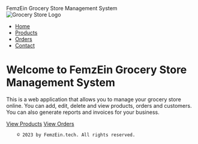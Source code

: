 <html lang="en">
<head>
    <meta charset="UTF-8">
    <meta name="viewport" content="width=device-width, initial-scale=1.0">
    FemzEin Grocery Store Management System
  
</head>
<body>
    <nav>
        <div class="logo">
            <img src="logo.png" alt="Grocery Store Logo">
        </div>
        <ul class="menu">
            <li><a href="https://github.com/FemzEin/Alx-Portfolio_Project/blob/main/grocery_store/ui/index.html" class="active">Home</a></li>
            <li><a href="https://github.com/FemzEin/Alx-Portfolio_Project/blob/main/grocery_store/ui/manage-product.html">Products</a></li>
            <li><a href="https://femzein.github.io/Alx-Portfolio_Project/github.com/FemzEin/Alx-Portfolio_Project/blob/main/grocery_store/ui/order.html">Orders</a></li>
            <li><a href="[https://femzein.github.io/Alx-Portfolio_Project/](https://github.com/FemzEin/Alx-Portfolio_Project/blob/main/grocery_store/ui/contact.html)">Contact</a></li>
        </ul>
    </nav>
    <div class="landing">
        <div class="container">
            <h1>Welcome to FemzEin Grocery Store Management System</h1>
            <p>This is a web application that allows you to manage your grocery store online. You can add, edit, delete and view products, orders and customers. You can also generate reports and invoices for your business.</p>
            <a href="[https://femzein.github.io/Alx-Portfolio_Project/](https://github.com/FemzEin/Alx-Portfolio_Project/blob/main/grocery_store/ui/manage-product.html)" class="btn">View Products</a>
            <a href="[https://femzein.github.io/Alx-Portfolio_Project/](https://github.com/FemzEin/Alx-Portfolio_Project/blob/main/grocery_store/ui/order.html)" class="btn">View Orders</a>
        </div>
    </div>
    
        © 2023 by FemzEin.tech. All rights reserved.
    
</body>
</html>
